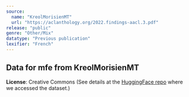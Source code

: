 ```yaml
---
source:
  name: "KreolMorisienMT"
  url: "https://aclanthology.org/2022.findings-aacl.3.pdf"
release: "public"
genre: "Other/Mix"
datatype: "Previous publication"
lexifier: "French"
---
```


## Data for mfe from KreolMorisienMT

**License**: Creative Commons (See details at the [HuggingFace repo](https://huggingface.co/datasets/prajdabre/KreolMorisienMT) where we accessed the dataset.)
